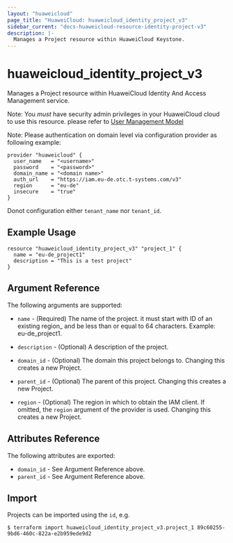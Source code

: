 ```yaml
---
layout: "huaweicloud"
page_title: "HuaweiCloud: huaweicloud_identity_project_v3"
sidebar_current: "docs-huaweicloud-resource-identity-project-v3"
description: |-
  Manages a Project resource within HuaweiCloud Keystone.
---
```


# huaweicloud\_identity\_project_v3

Manages a Project resource within HuaweiCloud Identity And Access 
Management service.

Note: You _must_ have security admin privileges in your HuaweiCloud 
cloud to use this resource. please refer to [User Management Model](
https://docs.otc.t-systems.com/en-us/usermanual/iam/iam_01_0034.html)

Note: Please authentication on domain level via configuration
provider as following example:

```hcl
provider "huaweicloud" {
  user_name   = "<username>"
  password    = "<password>"
  domain_name = "<domain name>"
  auth_url    = "https://iam.eu-de.otc.t-systems.com/v3"
  region      = "eu-de"
  insecure    = "true"
}
```
Donot configuration either ```tenant_name``` nor ```tenant_id```.

## Example Usage

```hcl
resource "huaweicloud_identity_project_v3" "project_1" {
  name = "eu-de_project1"
  description = "This is a test project"
}
```

## Argument Reference

The following arguments are supported:

* `name` - (Required) The name of the project. it must start with 
    ID of an existing region_ and be less than or equal to 64 characters.
    Example: eu-de_project1.

* `description` - (Optional) A description of the project.

* `domain_id` - (Optional) The domain this project belongs to. Changing this
    creates a new Project.

* `parent_id` - (Optional) The parent of this project. Changing this creates
    a new Project.

* `region` - (Optional) The region in which to obtain the IAM client.
    If omitted, the `region` argument of the provider is used. Changing this
    creates a new Project.

## Attributes Reference

The following attributes are exported:

* `domain_id` - See Argument Reference above.
* `parent_id` - See Argument Reference above.

## Import

Projects can be imported using the `id`, e.g.

```
$ terraform import huaweicloud_identity_project_v3.project_1 89c60255-9bd6-460c-822a-e2b959ede9d2
```
